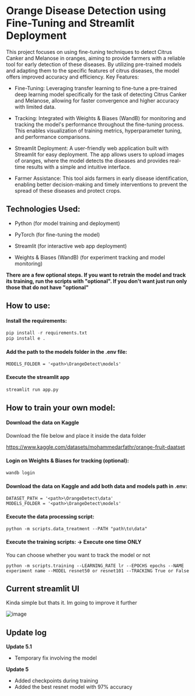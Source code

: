 # Orange Disease Detection using Fine-Tuning and Streamlit Deployment


This project focuses on using fine-tuning techniques to detect Citrus Canker and Melanose in oranges, aiming to provide farmers with a reliable tool for early detection of these diseases. By utilizing pre-trained models and adapting them to the specific features of citrus diseases, the model offers improved accuracy and efficiency.
Key Features:

- Fine-Tuning: Leveraging transfer learning to fine-tune a pre-trained deep learning model specifically for the task of detecting Citrus Canker and Melanose, allowing for faster convergence and higher accuracy with limited data.

- Tracking: Integrated with Weights & Biases (WandB) for monitoring and tracking the model's performance throughout the fine-tuning process. This enables visualization of training metrics, hyperparameter tuning, and performance comparisons.

- Streamlit Deployment: A user-friendly web application built with Streamlit for easy deployment. The app allows users to upload images of oranges, where the model detects the diseases and provides real-time results with a simple and intuitive interface.

- Farmer Assistance: This tool aids farmers in early disease identification, enabling better decision-making and timely interventions to prevent the spread of these diseases and protect crops.
  

## Technologies Used:

- Python (for model training and deployment)

- PyTorch (for fine-tuning the model)

- Streamlit (for interactive web app deployment)

- Weights & Biases (WandB) (for experiment tracking and model monitoring)

**There are a few optional steps. If you want to retrain the model and track its training, run the scripts with "optional". If you don't want just run only those that do not have "optional"**


## How to use:


#### Install the requirements:

```python
pip install -r requirements.txt
pip install e . 
```

#### Add the path to the models folder in the .env file:

```
MODELS_FOLDER = '<path>\OrangeDetect\models'
```

#### Execute the streamlit app

```python
streamlit run app.py
```

## How to train your own model:

#### Download the data on Kaggle

Download the file below and place it inside the data folder

https://www.kaggle.com/datasets/mohammedarfathr/orange-fruit-daatset

#### Login on Weights & Biases for tracking (optional):

```python
wandb login
```

#### Download the data on Kaggle and add both data and models path in .env:

```
DATASET_PATH = '<path>\OrangeDetect\data'
MODELS_FOLDER = '<path>\OrangeDetect\models'
```
#### Execute the data processing script:

```
python -m scripts.data_treatment --PATH "path\to\data"
```
#### Execute the training scripts: -> Execute one time ONLY
You can choose whether you want to track the model or not
```
python -m scripts.training --LEARNING_RATE lr --EPOCHS epochs --NAME experiment name --MODEL resnet50 or resnet101 --TRACKING True or False
```

## Current streamlit UI

Kinda simple but thats it. Im going to improve it further

![image](https://github.com/user-attachments/assets/334d15fc-4acb-401a-bccd-47354f56d27c)

## Update log

**Update 5.1**
- Temporary fix involving the model

**Update 5**

- Added checkpoints during training
- Added the best resnet model with 97% accuracy

